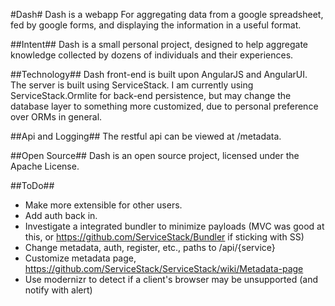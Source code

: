 ﻿#Dash#
Dash is a webapp For aggregating data from a google spreadsheet, fed by google forms, and displaying the information in a useful format.

##Intent##
Dash is a small personal project, designed to help aggregate knowledge collected by dozens of individuals and their experiences.

##Technology##
Dash front-end is built upon AngularJS and AngularUI.
The server is built using ServiceStack. I am currently using ServiceStack.Ormlite for back-end persistence, but may change the database layer to something more customized, due to personal preference over ORMs in general.

##Api and Logging##
The restful api can be viewed at /metadata.

##Open Source##
Dash is an open source project, licensed under the Apache License.

##ToDo##
* Make more extensible for other users.
* Add auth back in.
* Investigate a integrated bundler to minimize payloads (MVC was good at this, or https://github.com/ServiceStack/Bundler if sticking with SS)
* Change metadata, auth, register, etc., paths to /api/{service}
* Customize metadata page, https://github.com/ServiceStack/ServiceStack/wiki/Metadata-page
* Use modernizr to detect if a client's browser may be unsupported (and notify with alert)